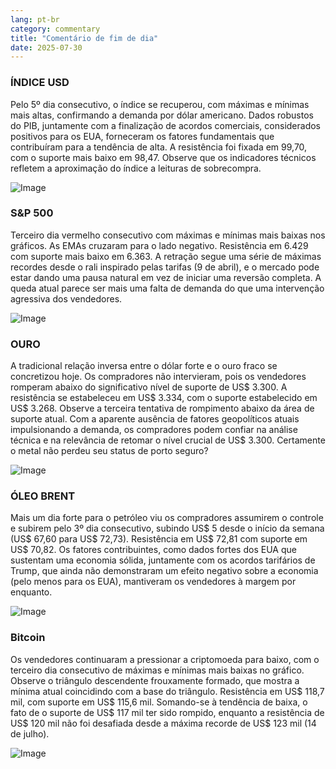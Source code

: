 ```yaml
---
lang: pt-br
category: commentary
title: "Comentário de fim de dia"
date: 2025-07-30
---
```


### ÍNDICE USD

Pelo 5º dia consecutivo, o índice se recuperou, com máximas e mínimas mais altas, confirmando a demanda por dólar americano. Dados robustos do PIB, juntamente com a finalização de acordos comerciais, considerados positivos para os EUA, forneceram os fatores fundamentais que contribuíram para a tendência de alta. A resistência foi fixada em 99,70, com o suporte mais baixo em 98,47. Observe que os indicadores técnicos refletem a aproximação do índice a leituras de sobrecompra.

![Image](https://markleighedu.github.io/img/Jul-2025/30-Jul-2025/usdindex.jpg)

### S&P 500

Terceiro dia vermelho consecutivo com máximas e mínimas mais baixas nos gráficos. As EMAs cruzaram para o lado negativo. Resistência em 6.429 com suporte mais baixo em 6.363. A retração segue uma série de máximas recordes desde o rali inspirado pelas tarifas (9 de abril), e o mercado pode estar dando uma pausa natural em vez de iniciar uma reversão completa. A queda atual parece ser mais uma falta de demanda do que uma intervenção agressiva dos vendedores.

![Image](https://markleighedu.github.io/img/Jul-2025/30-Jul-2025/sp500.jpg)

### OURO

A tradicional relação inversa entre o dólar forte e o ouro fraco se concretizou hoje. Os compradores não intervieram, pois os vendedores romperam abaixo do significativo nível de suporte de US$ 3.300. A resistência se estabeleceu em US$ 3.334, com o suporte estabelecido em US$ 3.268. Observe a terceira tentativa de rompimento abaixo da área de suporte atual. Com a aparente ausência de fatores geopolíticos atuais impulsionando a demanda, os compradores podem confiar na análise técnica e na relevância de retomar o nível crucial de US$ 3.300. Certamente o metal não perdeu seu status de porto seguro?

![Image](https://markleighedu.github.io/img/Jul-2025/30-Jul-2025/gold.jpg)

### ÓLEO BRENT

Mais um dia forte para o petróleo viu os compradores assumirem o controle e subirem pelo 3º dia consecutivo, subindo US$ 5 desde o início da semana (US$ 67,60 para US$ 72,73). Resistência em US$ 72,81 com suporte em US$ 70,82. Os fatores contribuintes, como dados fortes dos EUA que sustentam uma economia sólida, juntamente com os acordos tarifários de Trump, que ainda não demonstraram um efeito negativo sobre a economia (pelo menos para os EUA), mantiveram os vendedores à margem por enquanto.

![Image](https://markleighedu.github.io/img/Jul-2025/30-Jul-2025/brentoil.jpg)

### Bitcoin

Os vendedores continuaram a pressionar a criptomoeda para baixo, com o terceiro dia consecutivo de máximas e mínimas mais baixas no gráfico. Observe o triângulo descendente frouxamente formado, que mostra a mínima atual coincidindo com a base do triângulo. Resistência em US$ 118,7 mil, com suporte em US$ 115,6 mil. Somando-se à tendência de baixa, o fato de o suporte de US$ 117 mil ter sido rompido, enquanto a resistência de US$ 120 mil não foi desafiada desde a máxima recorde de US$ 123 mil (14 de julho).

![Image](https://markleighedu.github.io/img/Jul-2025/30-Jul-2025/bitcoin.jpg)


